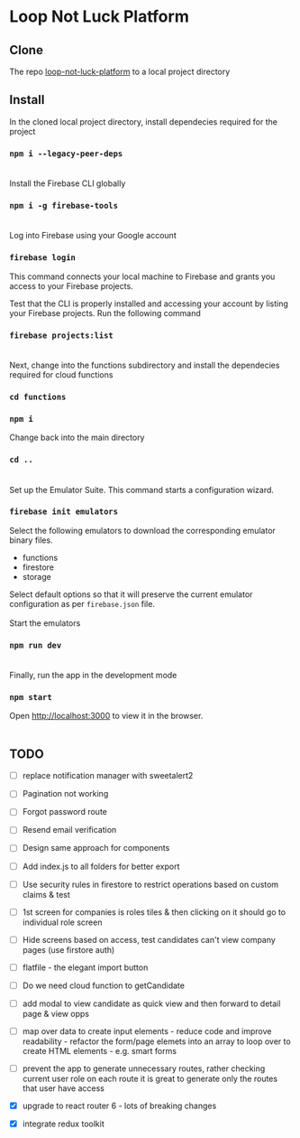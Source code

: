 # Loop Not Luck Platform

## Clone
The repo [loop-not-luck-platform](https://github.com/ranga27/loop-not-luck-platform) to a local project directory
## Install
In the cloned local project directory, install dependecies required for the project
### `npm i --legacy-peer-deps`</br></br>
Install the Firebase CLI globally
### `npm i -g firebase-tools`</br></br>
Log into Firebase using your Google account
### `firebase login`
This command connects your local machine to Firebase and grants you access to your Firebase projects.

Test that the CLI is properly installed and accessing your account by listing your Firebase projects. Run the following command
### `firebase projects:list`</br></br>
Next, change into the functions subdirectory and install the dependecies required for cloud functions
### `cd functions`
### `npm i`
Change back into the main directory
### `cd ..`</br></br>
Set up the Emulator Suite. This command starts a configuration wizard. 
### `firebase init emulators`
Select the following emulators to download the corresponding emulator binary files. 
* functions
* firestore
* storage

Select default options so that it will preserve the current emulator configuration as per `firebase.json` file.</br></br>
Start the emulators 
### `npm run dev`</br></br>
Finally, run the app in the development mode
### `npm start`
Open [http://localhost:3000](http://localhost:3000) to view it in the browser.</br></br>
## TODO

- [ ] replace notification manager with sweetalert2
- [ ] Pagination not working
- [ ] Forgot password route
- [ ] Resend email verification
- [ ] Design same approach for components
- [ ] Add index.js to all folders for better export
- [ ] Use security rules in firestore to restrict operations based on custom claims & test
- [ ] 1st screen for companies is roles tiles & then clicking on it should go to individual role screen
- [ ] Hide screens based on access, test candidates can't view company pages (use firstore auth)
- [ ] flatfile - the elegant import button
- [ ] Do we need cloud function to getCandidate
- [ ] add modal to view candidate as quick view and then forward to detail page & view opps
- [ ] map over data to create input elements - reduce code and improve readability - refactor the form/page elemets into an array to loop over to create HTML elements - e.g. smart forms
- [ ] prevent the app to generate unnecessary routes, rather checking current user role on each route it is great to generate only the routes that user have access
- [x] upgrade to react router 6 - lots of breaking changes
- [x] integrate redux toolkit

